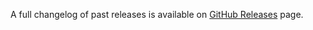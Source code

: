 A full changelog of past releases is available on [GitHub Releases](https://github.com/certimate-go/certimate/releases) page.
